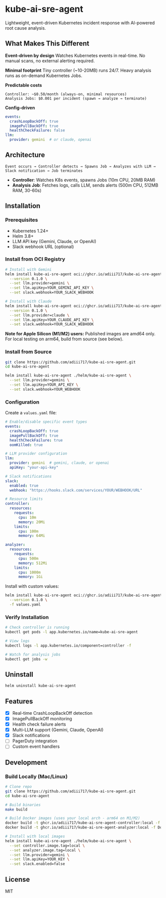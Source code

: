 # kube-ai-sre-agent

Lightweight, event-driven Kubernetes incident response with AI-powered root cause analysis.

## What Makes This Different

**Event-driven by design**
Watches Kubernetes events in real-time. No manual scans, no external alerting required.

**Minimal footprint**
Tiny controller (~10-20MB) runs 24/7. Heavy analysis runs as on-demand Kubernetes Jobs.

**Predictable costs**
```
Controller: ~$0.50/month (always-on, minimal resources)
Analysis Jobs: $0.001 per incident (spawn → analyze → terminate)
```

**Config-driven**
```yaml
events:
  crashLoopBackOff: true
  imagePullBackOff: true
  healthCheckFailure: false
llm:
  provider: gemini  # or claude, openai
```

## Architecture

```
Event occurs → Controller detects → Spawns Job → Analyzes with LLM → Slack notification → Job terminates
```

- **Controller**: Watches K8s events, spawns Jobs (10m CPU, 20MB RAM)
- **Analysis Job**: Fetches logs, calls LLM, sends alerts (500m CPU, 512MB RAM, 30-60s)

## Installation

### Prerequisites

- Kubernetes 1.24+
- Helm 3.8+
- LLM API key (Gemini, Claude, or OpenAI)
- Slack webhook URL (optional)

### Install from OCI Registry

```bash
# Install with Gemini
helm install kube-ai-sre-agent oci://ghcr.io/adiii717/kube-ai-sre-agent \
  --version 0.1.0 \
  --set llm.provider=gemini \
  --set llm.apiKey=YOUR_GEMINI_API_KEY \
  --set slack.webhook=YOUR_SLACK_WEBHOOK

# Install with Claude
helm install kube-ai-sre-agent oci://ghcr.io/adiii717/kube-ai-sre-agent \
  --version 0.1.0 \
  --set llm.provider=claude \
  --set llm.apiKey=YOUR_CLAUDE_API_KEY \
  --set slack.webhook=YOUR_SLACK_WEBHOOK
```

**Note for Apple Silicon (M1/M2) users:** Published images are amd64 only. For local testing on arm64, build from source (see below).

### Install from Source

```bash
git clone https://github.com/adiii717/kube-ai-sre-agent.git
cd kube-ai-sre-agent

helm install kube-ai-sre-agent ./helm/kube-ai-sre-agent \
  --set llm.provider=gemini \
  --set llm.apiKey=YOUR_API_KEY \
  --set slack.webhook=YOUR_WEBHOOK
```

### Configuration

Create a `values.yaml` file:

```yaml
# Enable/disable specific event types
events:
  crashLoopBackOff: true
  imagePullBackOff: true
  healthCheckFailure: true
  oomKilled: true

# LLM provider configuration
llm:
  provider: gemini  # gemini, claude, or openai
  apiKey: "your-api-key"

# Slack notifications
slack:
  enabled: true
  webhook: "https://hooks.slack.com/services/YOUR/WEBHOOK/URL"

# Resource limits
controller:
  resources:
    requests:
      cpu: 10m
      memory: 20Mi
    limits:
      cpu: 100m
      memory: 64Mi

analyzer:
  resources:
    requests:
      cpu: 500m
      memory: 512Mi
    limits:
      cpu: 1000m
      memory: 1Gi
```

Install with custom values:

```bash
helm install kube-ai-sre-agent oci://ghcr.io/adiii717/kube-ai-sre-agent \
  --version 0.1.0 \
  -f values.yaml
```

### Verify Installation

```bash
# Check controller is running
kubectl get pods -l app.kubernetes.io/name=kube-ai-sre-agent

# View logs
kubectl logs -l app.kubernetes.io/component=controller -f

# Watch for analysis jobs
kubectl get jobs -w
```

## Uninstall

```bash
helm uninstall kube-ai-sre-agent
```

## Features

- [x] Real-time CrashLoopBackOff detection
- [x] ImagePullBackOff monitoring
- [x] Health check failure alerts
- [x] Multi-LLM support (Gemini, Claude, OpenAI)
- [x] Slack notifications
- [ ] PagerDuty integration
- [ ] Custom event handlers

## Development

### Build Locally (Mac/Linux)

```bash
# Clone repo
git clone https://github.com/adiii717/kube-ai-sre-agent.git
cd kube-ai-sre-agent

# Build binaries
make build

# Build Docker images (uses your local arch - arm64 on M1/M2)
docker build -t ghcr.io/adiii717/kube-ai-sre-agent-controller:local -f Dockerfile.controller .
docker build -t ghcr.io/adiii717/kube-ai-sre-agent-analyzer:local -f Dockerfile.analyzer .

# Install with local images
helm install kube-ai-sre-agent ./helm/kube-ai-sre-agent \
  --set controller.image.tag=local \
  --set analyzer.image.tag=local \
  --set llm.provider=gemini \
  --set llm.apiKey=YOUR_KEY \
  --set slack.enabled=false
```

## License

MIT
